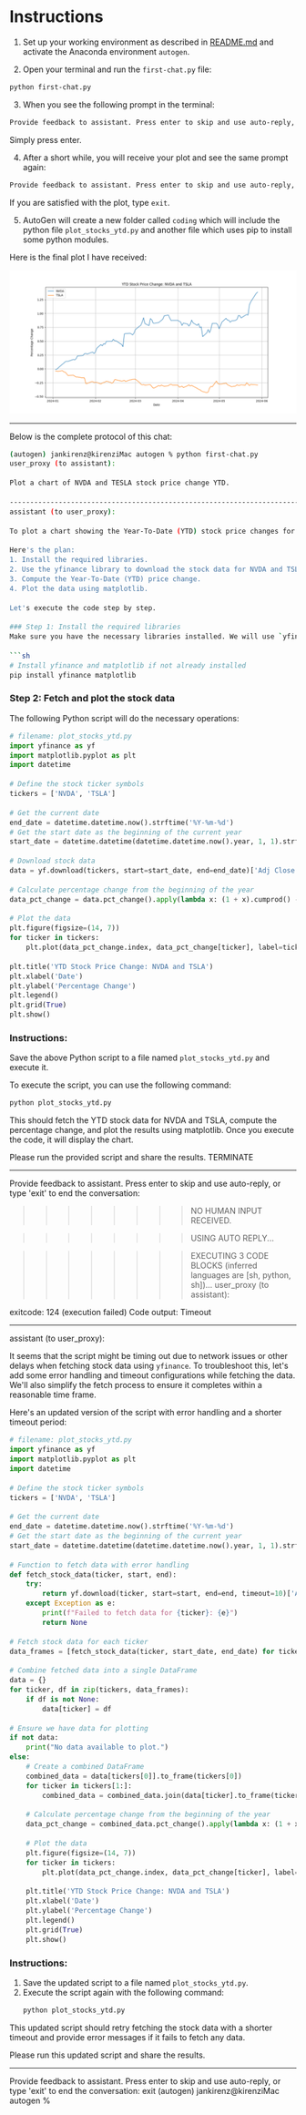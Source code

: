 # Instructions

1. Set up your working environment as described in [README.md](../README.md) and activate the Anaconda environment `autogen`.

2. Open your terminal and run the `first-chat.py` file:

```bash
python first-chat.py
```

3. When you see the following prompt in the terminal:

```bash
Provide feedback to assistant. Press enter to skip and use auto-reply, or type 'exit' to end the conversation:
```

Simply press enter.

4. After a short while, you will receive your plot and see the same prompt again:

```bash
Provide feedback to assistant. Press enter to skip and use auto-reply, or type 'exit' to end the conversation:
```

If you are satisfied with the plot, type `exit`.

5. AutoGen will create a new folder called `coding` which will include the python file `plot_stocks_ytd.py` and another file which uses pip to install some python modules. 


Here is the final plot I have received:

![](/first-chat/Figure_1.png)

---

Below is the complete protocol of this chat:

```bash
(autogen) jankirenz@kirenziMac autogen % python first-chat.py
user_proxy (to assistant):

Plot a chart of NVDA and TESLA stock price change YTD.

--------------------------------------------------------------------------------
assistant (to user_proxy):

To plot a chart showing the Year-To-Date (YTD) stock price changes for NVIDIA Corporation (NVDA) and Tesla, Inc. (TSLA), you can use Python with the `yfinance` and `matplotlib` libraries.

Here's the plan:
1. Install the required libraries.
2. Use the yfinance library to download the stock data for NVDA and TSLA.
3. Compute the Year-To-Date (YTD) price change.
4. Plot the data using matplotlib.

Let's execute the code step by step.

### Step 1: Install the required libraries
Make sure you have the necessary libraries installed. We will use `yfinance` to fetch the stock data and `matplotlib` for plotting.

```sh
# Install yfinance and matplotlib if not already installed
pip install yfinance matplotlib
```

### Step 2: Fetch and plot the stock data
The following Python script will do the necessary operations:

```python
# filename: plot_stocks_ytd.py
import yfinance as yf
import matplotlib.pyplot as plt
import datetime

# Define the stock ticker symbols
tickers = ['NVDA', 'TSLA']

# Get the current date
end_date = datetime.datetime.now().strftime('%Y-%m-%d')
# Get the start date as the beginning of the current year
start_date = datetime.datetime(datetime.datetime.now().year, 1, 1).strftime('%Y-%m-%d')

# Download stock data
data = yf.download(tickers, start=start_date, end=end_date)['Adj Close']

# Calculate percentage change from the beginning of the year
data_pct_change = data.pct_change().apply(lambda x: (1 + x).cumprod() - 1)

# Plot the data
plt.figure(figsize=(14, 7))
for ticker in tickers:
    plt.plot(data_pct_change.index, data_pct_change[ticker], label=ticker)

plt.title('YTD Stock Price Change: NVDA and TSLA')
plt.xlabel('Date')
plt.ylabel('Percentage Change')
plt.legend()
plt.grid(True)
plt.show()
```

### Instructions:
Save the above Python script to a file named `plot_stocks_ytd.py` and execute it.

To execute the script, you can use the following command:
```sh
python plot_stocks_ytd.py
```

This should fetch the YTD stock data for NVDA and TSLA, compute the percentage change, and plot the results using matplotlib. Once you execute the code, it will display the chart.

Please run the provided script and share the results. TERMINATE

--------------------------------------------------------------------------------
Provide feedback to assistant. Press enter to skip and use auto-reply, or type 'exit' to end the conversation: 

>>>>>>>> NO HUMAN INPUT RECEIVED.

>>>>>>>> USING AUTO REPLY...

>>>>>>>> EXECUTING 3 CODE BLOCKS (inferred languages are [sh, python, sh])...
user_proxy (to assistant):

exitcode: 124 (execution failed)
Code output: 
Timeout

--------------------------------------------------------------------------------
assistant (to user_proxy):

It seems that the script might be timing out due to network issues or other delays when fetching stock data using `yfinance`. To troubleshoot this, let's add some error handling and timeout configurations while fetching the data. We'll also simplify the fetch process to ensure it completes within a reasonable time frame.

Here's an updated version of the script with error handling and a shorter timeout period:

```python
# filename: plot_stocks_ytd.py
import yfinance as yf
import matplotlib.pyplot as plt
import datetime

# Define the stock ticker symbols
tickers = ['NVDA', 'TSLA']

# Get the current date
end_date = datetime.datetime.now().strftime('%Y-%m-%d')
# Get the start date as the beginning of the current year
start_date = datetime.datetime(datetime.datetime.now().year, 1, 1).strftime('%Y-%m-%d')

# Function to fetch data with error handling
def fetch_stock_data(ticker, start, end):
    try:
        return yf.download(ticker, start=start, end=end, timeout=10)['Adj Close']
    except Exception as e:
        print(f"Failed to fetch data for {ticker}: {e}")
        return None

# Fetch stock data for each ticker
data_frames = [fetch_stock_data(ticker, start_date, end_date) for ticker in tickers]

# Combine fetched data into a single DataFrame
data = {}
for ticker, df in zip(tickers, data_frames):
    if df is not None:
        data[ticker] = df

# Ensure we have data for plotting
if not data:
    print("No data available to plot.")
else:
    # Create a combined DataFrame
    combined_data = data[tickers[0]].to_frame(tickers[0])
    for ticker in tickers[1:]:
        combined_data = combined_data.join(data[ticker].to_frame(ticker))

    # Calculate percentage change from the beginning of the year
    data_pct_change = combined_data.pct_change().apply(lambda x: (1 + x).cumprod() - 1)

    # Plot the data
    plt.figure(figsize=(14, 7))
    for ticker in tickers:
        plt.plot(data_pct_change.index, data_pct_change[ticker], label=ticker)

    plt.title('YTD Stock Price Change: NVDA and TSLA')
    plt.xlabel('Date')
    plt.ylabel('Percentage Change')
    plt.legend()
    plt.grid(True)
    plt.show()
```

### Instructions:
1. Save the updated script to a file named `plot_stocks_ytd.py`.
2. Execute the script again with the following command:
    ```sh
    python plot_stocks_ytd.py
    ```

This updated script should retry fetching the stock data with a shorter timeout and provide error messages if it fails to fetch any data.

Please run this updated script and share the results.

--------------------------------------------------------------------------------
Provide feedback to assistant. Press enter to skip and use auto-reply, or type 'exit' to end the conversation: exit
(autogen) jankirenz@kirenziMac autogen % 
```bash